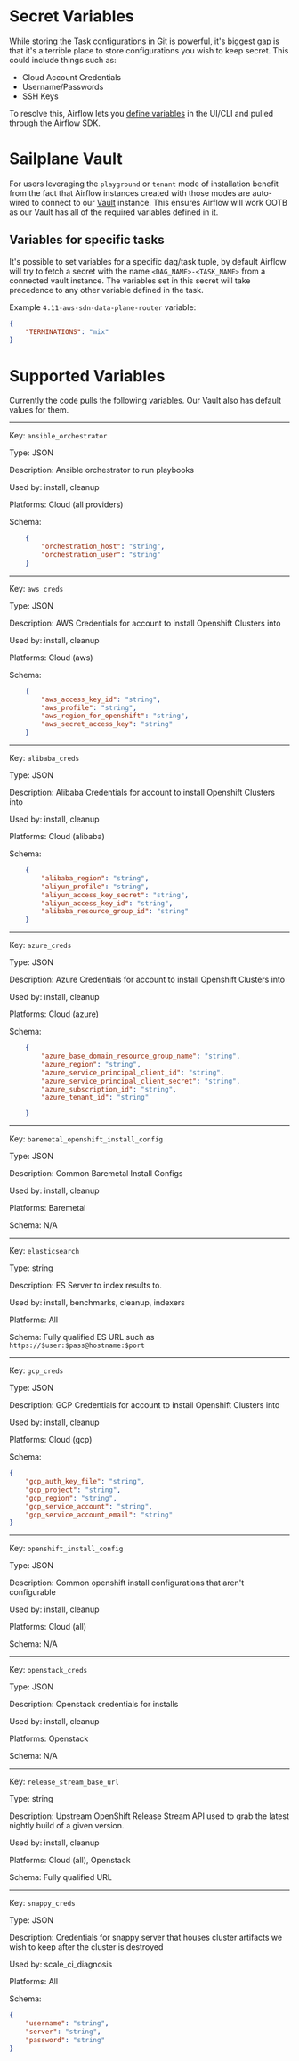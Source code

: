 # Secret Variables

While storing the Task configurations in Git is powerful, it's biggest gap is that it's a terrible place to store configurations you wish to keep secret. This could include things such as:

* Cloud Account Credentials
* Username/Passwords
* SSH Keys

To resolve this, Airflow lets you [define variables](https://airflow.apache.org/docs/apache-airflow/stable/howto/variable.html) in the UI/CLI and pulled through the Airflow SDK. 



# Sailplane Vault

For users leveraging the `playground` or `tenant` mode of installation benefit from the fact that Airflow instances created with those modes are auto-wired to connect to our [Vault](https://www.vaultproject.io/) instance. This ensures Airflow will work OOTB as our Vault has all of the required variables defined in it. 

## Variables for specific tasks

It's possible to set variables for a specific dag/task tuple, by default Airflow will try to fetch a secret with the name `<DAG_NAME>-<TASK_NAME>` from a connected vault instance. The variables set in this secret will take precedence to any other variable defined in the task.

Example `4.11-aws-sdn-data-plane-router` variable:

```json
{
    "TERMINATIONS": "mix"
}
```


# Supported Variables

Currently the code pulls the following variables. Our Vault also has default values for them. 

---
Key: `ansible_orchestrator`

Type: JSON

Description: Ansible orchestrator to run playbooks

Used by: install, cleanup 

Platforms: Cloud (all providers)

Schema:

```json
    {
        "orchestration_host": "string",
        "orchestration_user": "string"
    }
```

---
Key: `aws_creds`

Type: JSON

Description: AWS Credentials for account to install Openshift Clusters into

Used by: install, cleanup 

Platforms: Cloud (aws)

Schema:

```json
    { 
        "aws_access_key_id": "string",
        "aws_profile": "string",
        "aws_region_for_openshift": "string",
        "aws_secret_access_key": "string" 
    }
```

---
Key: `alibaba_creds`

Type: JSON

Description: Alibaba Credentials for account to install Openshift Clusters into

Used by: install, cleanup 

Platforms: Cloud (alibaba)

Schema:

```json
    { 
        "alibaba_region": "string",
        "aliyun_profile": "string",
        "aliyun_access_key_secret": "string",
        "aliyun_access_key_id": "string",
        "alibaba_resource_group_id": "string"
    }
```


---
Key: `azure_creds`

Type: JSON

Description: Azure Credentials for account to install Openshift Clusters into

Used by: install, cleanup 

Platforms: Cloud (azure)

Schema:

```json
    { 
        "azure_base_domain_resource_group_name": "string",
        "azure_region": "string",
        "azure_service_principal_client_id": "string",
        "azure_service_principal_client_secret": "string",
        "azure_subscription_id": "string",
        "azure_tenant_id": "string"

    }
```

---
Key: `baremetal_openshift_install_config`

Type: JSON

Description: Common Baremetal Install Configs

Used by: install, cleanup 

Platforms: Baremetal

Schema: N/A

---
Key: `elasticsearch`

Type: string

Description: ES Server to index results to. 

Used by: install, benchmarks, cleanup, indexers

Platforms: All

Schema: Fully qualified ES URL such as `https://$user:$pass@hostname:$port`

---
Key: `gcp_creds`

Type: JSON

Description: GCP Credentials for account to install Openshift Clusters into

Used by: install, cleanup

Platforms: Cloud (gcp)

Schema:

```json
{
    "gcp_auth_key_file": "string",
    "gcp_project": "string",
    "gcp_region": "string",
    "gcp_service_account": "string",
    "gcp_service_account_email": "string"
}

```

---
Key: `openshift_install_config`

Type: JSON

Description: Common openshift install configurations that aren't configurable

Used by: install, cleanup

Platforms: Cloud (all)

Schema: N/A


---
Key: `openstack_creds`

Type: JSON

Description: Openstack credentials for installs

Used by: install, cleanup

Platforms: Openstack

Schema: N/A

---
Key: `release_stream_base_url`

Type: string

Description: Upstream OpenShift Release Stream API used to grab the latest nightly build of a given version. 

Used by: install, cleanup

Platforms: Cloud (all), Openstack

Schema: Fully qualified URL

---
Key: `snappy_creds`

Type: JSON

Description: Credentials for snappy server that houses cluster artifacts we wish to keep after the cluster is destroyed

Used by: scale_ci_diagnosis

Platforms: All

Schema:

```json
{
    "username": "string",
    "server": "string",
    "password": "string"
}

```
